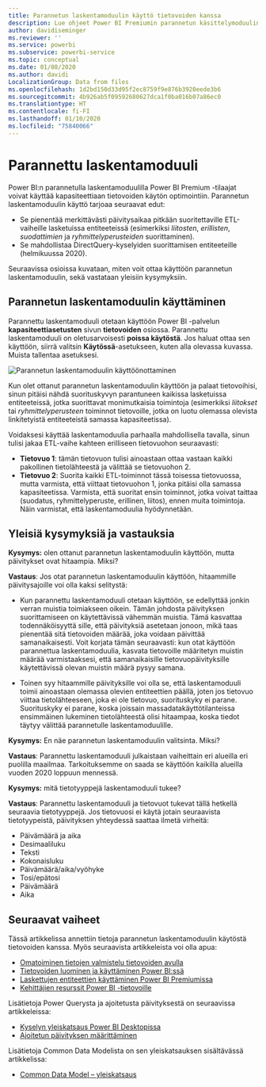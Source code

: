 ```yaml
---
title: Parannetun laskentamoduulin käyttö tietovoiden kanssa
description: Lue ohjeet Power BI Premiumin parannetun käsittelymoduulin käyttöön tietovoiden kanssa
author: davidiseminger
ms.reviewer: ''
ms.service: powerbi
ms.subservice: powerbi-service
ms.topic: conceptual
ms.date: 01/08/2020
ms.author: davidi
LocalizationGroup: Data from files
ms.openlocfilehash: 1d2bd150d33d95f2ec8759f9e876b3920eede3b6
ms.sourcegitcommit: 4b926ab5f09592680627dca1f0ba016b07a86ec0
ms.translationtype: HT
ms.contentlocale: fi-FI
ms.lasthandoff: 01/10/2020
ms.locfileid: "75840066"
---
```

# <a name="the-enhanced-compute-engine"></a>Parannettu laskentamoduuli

Power BI:n parannetulla laskentamoduulilla Power BI Premium -tilaajat voivat käyttää kapasiteettiaan tietovoiden käytön optimointiin. Parannetun laskentamoduulin käyttö tarjoaa seuraavat edut:

* Se pienentää merkittävästi päivitysaikaa pitkään suoritettaville ETL-vaiheille lasketuissa entiteeteissä (esimerkiksi *liitosten*, *erillisten*, *suodattimien* ja *ryhmittelyperusteiden* suorittaminen).
* Se mahdollistaa DirectQuery-kyselyiden suorittamisen entiteeteille (helmikuussa 2020).

Seuraavissa osioissa kuvataan, miten voit ottaa käyttöön parannetun laskentamoduulin, sekä vastataan yleisiin kysymyksiin.


## <a name="using-the-enhanced-compute-engine"></a>Parannetun laskentamoduulin käyttäminen

Parannettu laskentamoduuli otetaan käyttöön Power BI -palvelun **kapasiteettiasetusten** sivun **tietovoiden** osiossa. Parannettu laskentamoduuli on oletusarvoisesti **poissa käytöstä**. Jos haluat ottaa sen käyttöön, siirrä valitsin **Käytössä**-asetukseen, kuten alla olevassa kuvassa. Muista tallentaa asetuksesi. 

![Parannetun laskentamoduulin käyttöönottaminen](media/service-dataflows-enhanced-compute-engine/enhanced-compute-engine-01.png)

Kun olet ottanut parannetun laskentamoduulin käyttöön ja palaat tietovoihisi, sinun pitäisi nähdä suorituskyvyn parantuneen kaikissa lasketuissa entiteeteissä, jotka suorittavat monimutkaisia toimintoja (esimerkiksi *liitokset* tai *ryhmittelyperusteen* toiminnot tietovoille, jotka on luotu olemassa olevista linkitetyistä entiteeteistä samassa kapasiteetissa). 

Voidaksesi käyttää laskentamoduulia parhaalla mahdollisella tavalla, sinun tulisi jakaa ETL-vaihe kahteen erilliseen tietovuohon seuraavasti:

* **Tietovuo 1**: tämän tietovuon tulisi ainoastaan ottaa vastaan kaikki pakollinen tietolähteestä ja välittää se tietovuohon 2.
* **Tietovuo 2**: Suorita kaikki ETL-toiminnot tässä toisessa tietovuossa, mutta varmista, että viittaat tietovuohon 1, jonka pitäisi olla samassa kapasiteetissa. Varmista, että suoritat ensin toiminnot, jotka voivat taittaa (suodatus, ryhmittelyperuste, erillinen, liitos), ennen muita toimintoja. Näin varmistat, että laskentamoduulia hyödynnetään.

## <a name="common-questions-and-answers"></a>Yleisiä kysymyksiä ja vastauksia

**Kysymys:** olen ottanut parannetun laskentamoduulin käyttöön, mutta päivitykset ovat hitaampia. Miksi?

**Vastaus**: Jos otat parannetun laskentamoduulin käyttöön, hitaammille päivitysajoille voi olla kaksi selitystä:

 - Kun parannettu laskentamoduuli otetaan käyttöön, se edellyttää jonkin verran muistia toimiakseen oikein. Tämän johdosta päivityksen suorittamiseen on käytettävissä vähemmän muistia. Tämä kasvattaa todennäköisyyttä sille, että päivityksiä asetetaan jonoon, mikä taas pienentää sitä tietovoiden määrää, joka voidaan päivittää samanaikaisesti. Voit korjata tämän seuraavasti: kun otat käyttöön parannettua laskentamoduulia, kasvata tietovoille määritetyn muistin määrää varmistaaksesi, että samanaikaisille tietovuopäivityksille käytettävissä olevan muistin määrä pysyy samana.

 - Toinen syy hitaammille päivityksille voi olla se, että laskentamoduuli toimii ainoastaan olemassa olevien entiteettien päällä, joten jos tietovuo viittaa tietolähteeseen, joka ei ole tietovuo, suorituskyky ei parane. Suorituskyky ei parane, koska joissain massadatakäyttötilanteissa ensimmäinen lukeminen tietolähteestä olisi hitaampaa, koska tiedot täytyy välittää parannetulle laskentamoduulille.  

**Kysymys:** En näe parannetun laskentamoduulin valitsinta. Miksi?

**Vastaus**: Parannettu laskentamoduuli julkaistaan vaiheittain eri alueilla eri puolilla maailmaa. Tarkoituksemme on saada se käyttöön kaikilla alueilla vuoden 2020 loppuun mennessä.

**Kysymys:** mitä tietotyyppejä laskentamoduuli tukee?

**Vastaus**: Parannettu laskentamoduuli ja tietovuot tukevat tällä hetkellä seuraavia tietotyyppejä. Jos tietovuosi ei käytä jotain seuraavista tietotyypeistä, päivityksen yhteydessä saattaa ilmetä virheitä:

* Päivämäärä ja aika
* Desimaaliluku
* Teksti
* Kokonaisluku
* Päivämäärä/aika/vyöhyke
* Tosi/epätosi
* Päivämäärä
* Aika

## <a name="next-steps"></a>Seuraavat vaiheet

Tässä artikkelissa annettiin tietoja parannetun laskentamoduulin käytöstä tietovoiden kanssa. Myös seuraavista artikkeleista voi olla apua:

* [Omatoiminen tietojen valmistelu tietovoiden avulla](service-dataflows-overview.md)
* [Tietovoiden luominen ja käyttäminen Power BI:ssä](service-dataflows-create-use.md)
* [Laskettujen entiteettien käyttäminen Power BI Premiumissa](service-dataflows-computed-entities-premium.md)
* [Kehittäjien resurssit Power BI -tietovoille](service-dataflows-developer-resources.md)

Lisätietoja Power Querysta ja ajoitetusta päivityksestä on seuraavissa artikkeleissa:
* [Kyselyn yleiskatsaus Power BI Desktopissa](desktop-query-overview.md)
* [Ajoitetun päivityksen määrittäminen](refresh-scheduled-refresh.md)

Lisätietoja Common Data Modelista on sen yleiskatsauksen sisältävässä artikkelissa:
* [Common Data Model – yleiskatsaus](https://docs.microsoft.com/powerapps/common-data-model/overview)

